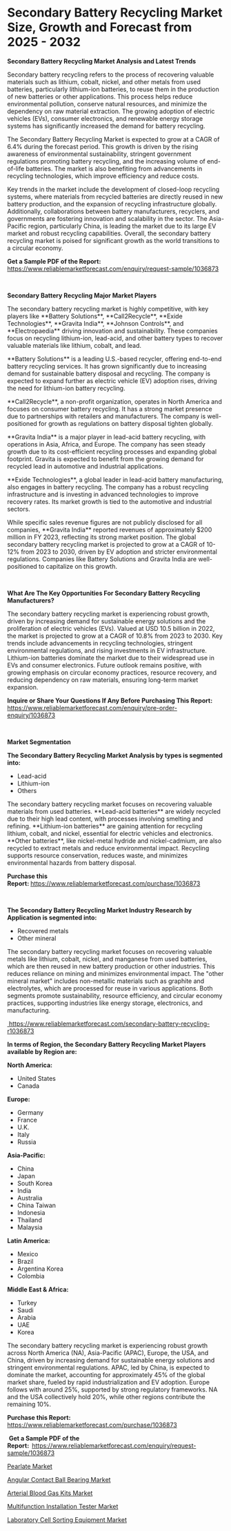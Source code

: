 <p><h1>Secondary Battery Recycling Market Size, Growth and Forecast from 2025 - 2032</h1></p><p><strong>Secondary Battery Recycling Market Analysis and Latest Trends</strong></p>
<p><p>Secondary battery recycling refers to the process of recovering valuable materials such as lithium, cobalt, nickel, and other metals from used batteries, particularly lithium-ion batteries, to reuse them in the production of new batteries or other applications. This process helps reduce environmental pollution, conserve natural resources, and minimize the dependency on raw material extraction. The growing adoption of electric vehicles (EVs), consumer electronics, and renewable energy storage systems has significantly increased the demand for battery recycling.</p><p>The Secondary Battery Recycling Market is expected to grow at a CAGR of 6.4% during the forecast period. This growth is driven by the rising awareness of environmental sustainability, stringent government regulations promoting battery recycling, and the increasing volume of end-of-life batteries. The market is also benefiting from advancements in recycling technologies, which improve efficiency and reduce costs.</p><p>Key trends in the market include the development of closed-loop recycling systems, where materials from recycled batteries are directly reused in new battery production, and the expansion of recycling infrastructure globally. Additionally, collaborations between battery manufacturers, recyclers, and governments are fostering innovation and scalability in the sector. The Asia-Pacific region, particularly China, is leading the market due to its large EV market and robust recycling capabilities. Overall, the secondary battery recycling market is poised for significant growth as the world transitions to a circular economy.</p></p>
<p><strong>Get a Sample PDF of the Report:&nbsp;</strong> <a href="https://www.reliablemarketforecast.com/enquiry/request-sample/1036873?utm_campaign=2196&utm_medium=2&utm_source=Github&utm_content=ia&utm_term=26012025&utm_id=secondary-battery-recycling">https://www.reliablemarketforecast.com/enquiry/request-sample/1036873</a></p>
<p>&nbsp;</p>
<p><strong>Secondary Battery Recycling Major Market Players</strong></p>
<p><p>The secondary battery recycling market is highly competitive, with key players like **Battery Solutions**, **Call2Recycle**, **Exide Technologies**, **Gravita India**, **Johnson Controls**, and **Electropaedia** driving innovation and sustainability. These companies focus on recycling lithium-ion, lead-acid, and other battery types to recover valuable materials like lithium, cobalt, and lead.</p><p>**Battery Solutions** is a leading U.S.-based recycler, offering end-to-end battery recycling services. It has grown significantly due to increasing demand for sustainable battery disposal and recycling. The company is expected to expand further as electric vehicle (EV) adoption rises, driving the need for lithium-ion battery recycling.</p><p>**Call2Recycle**, a non-profit organization, operates in North America and focuses on consumer battery recycling. It has a strong market presence due to partnerships with retailers and manufacturers. The company is well-positioned for growth as regulations on battery disposal tighten globally.</p><p>**Gravita India** is a major player in lead-acid battery recycling, with operations in Asia, Africa, and Europe. The company has seen steady growth due to its cost-efficient recycling processes and expanding global footprint. Gravita is expected to benefit from the growing demand for recycled lead in automotive and industrial applications.</p><p>**Exide Technologies**, a global leader in lead-acid battery manufacturing, also engages in battery recycling. The company has a robust recycling infrastructure and is investing in advanced technologies to improve recovery rates. Its market growth is tied to the automotive and industrial sectors.</p><p>While specific sales revenue figures are not publicly disclosed for all companies, **Gravita India** reported revenues of approximately $200 million in FY 2023, reflecting its strong market position. The global secondary battery recycling market is projected to grow at a CAGR of 10-12% from 2023 to 2030, driven by EV adoption and stricter environmental regulations. Companies like Battery Solutions and Gravita India are well-positioned to capitalize on this growth.</p></p>
<p>&nbsp;</p>
<p><strong>What Are The Key Opportunities For Secondary Battery Recycling Manufacturers?</strong></p>
<p><p>The secondary battery recycling market is experiencing robust growth, driven by increasing demand for sustainable energy solutions and the proliferation of electric vehicles (EVs). Valued at USD 10.5 billion in 2022, the market is projected to grow at a CAGR of 10.8% from 2023 to 2030. Key trends include advancements in recycling technologies, stringent environmental regulations, and rising investments in EV infrastructure. Lithium-ion batteries dominate the market due to their widespread use in EVs and consumer electronics. Future outlook remains positive, with growing emphasis on circular economy practices, resource recovery, and reducing dependency on raw materials, ensuring long-term market expansion.</p></p>
<p><strong>Inquire or Share Your Questions If Any Before Purchasing This Report:</strong> <a href="https://www.reliablemarketforecast.com/enquiry/pre-order-enquiry/1036873?utm_campaign=2196&utm_medium=2&utm_source=Github&utm_content=ia&utm_term=26012025&utm_id=secondary-battery-recycling">https://www.reliablemarketforecast.com/enquiry/pre-order-enquiry/1036873</a></p>
<p>&nbsp;</p>
<p><strong>Market Segmentation</strong></p>
<p><strong>The Secondary Battery Recycling Market Analysis by types is segmented into:</strong></p>
<p><ul><li>Lead-acid</li><li>Lithium-ion</li><li>Others</li></ul></p>
<p><p>The secondary battery recycling market focuses on recovering valuable materials from used batteries. **Lead-acid batteries** are widely recycled due to their high lead content, with processes involving smelting and refining. **Lithium-ion batteries** are gaining attention for recycling lithium, cobalt, and nickel, essential for electric vehicles and electronics. **Other batteries**, like nickel-metal hydride and nickel-cadmium, are also recycled to extract metals and reduce environmental impact. Recycling supports resource conservation, reduces waste, and minimizes environmental hazards from battery disposal.</p></p>
<p><strong>Purchase this Report:&nbsp;</strong><a href="https://www.reliablemarketforecast.com/purchase/1036873?utm_campaign=2196&utm_medium=2&utm_source=Github&utm_content=ia&utm_term=26012025&utm_id=secondary-battery-recycling">https://www.reliablemarketforecast.com/purchase/1036873</a></p>
<p>&nbsp;</p>
<p><strong>The Secondary Battery Recycling Market Industry Research by Application is segmented into:</strong></p>
<p><ul><li>Recovered metals</li><li>Other mineral</li></ul></p>
<p><p>The secondary battery recycling market focuses on recovering valuable metals like lithium, cobalt, nickel, and manganese from used batteries, which are then reused in new battery production or other industries. This reduces reliance on mining and minimizes environmental impact. The "other mineral market" includes non-metallic materials such as graphite and electrolytes, which are processed for reuse in various applications. Both segments promote sustainability, resource efficiency, and circular economy practices, supporting industries like energy storage, electronics, and manufacturing.</p></p>
<p><a href="https://www.reliablemarketforecast.com/secondary-battery-recycling-r1036873?utm_campaign=2196&utm_medium=2&utm_source=Github&utm_content=ia&utm_term=26012025&utm_id=secondary-battery-recycling">&nbsp;https://www.reliablemarketforecast.com/secondary-battery-recycling-r1036873</a></p>
<p><strong>In terms of Region, the Secondary Battery Recycling Market Players available by Region are:</strong></p>
<p>
    <p> <strong> North America: </strong>
        <ul>
            <li>United States</li>
            <li>Canada</li>
        </ul>
        </p> 
    <p> <strong> Europe: </strong>
        <ul>
            <li>Germany</li>
            <li>France</li>
            <li>U.K.</li>
            <li>Italy</li>
            <li>Russia</li>
        </ul>
        </p> 
    <p> <strong> Asia-Pacific: </strong>
        <ul>
            <li>China</li>
            <li>Japan</li>
            <li>South Korea</li>
            <li>India</li>
            <li>Australia</li>
            <li>China Taiwan</li>
            <li>Indonesia</li>
            <li>Thailand</li>
            <li>Malaysia</li>
        </ul>
        </p> 
    <p> <strong> Latin America: </strong>
        <ul>
            <li>Mexico</li>
            <li>Brazil</li>
            <li>Argentina Korea</li>
            <li>Colombia</li>
        </ul>
        </p> 
    <p> <strong> Middle East & Africa: </strong>
        <ul>
            <li>Turkey</li>
            <li>Saudi</li>
            <li>Arabia</li>
            <li>UAE</li>
            <li>Korea</li>
        </ul>
    </p>
    </p>
<p><p>The secondary battery recycling market is experiencing robust growth across North America (NA), Asia-Pacific (APAC), Europe, the USA, and China, driven by increasing demand for sustainable energy solutions and stringent environmental regulations. APAC, led by China, is expected to dominate the market, accounting for approximately 45% of the global market share, fueled by rapid industrialization and EV adoption. Europe follows with around 25%, supported by strong regulatory frameworks. NA and the USA collectively hold 20%, while other regions contribute the remaining 10%.</p></p>
<p><strong>Purchase this Report: </strong><a href="https://www.reliablemarketforecast.com/purchase/1036873?utm_campaign=2196&utm_medium=2&utm_source=Github&utm_content=ia&utm_term=26012025&utm_id=secondary-battery-recycling">https://www.reliablemarketforecast.com/purchase/1036873</a></p>
<p>&nbsp;<strong>Get a Sample PDF of the Report:&nbsp;&nbsp;</strong><a href="https://www.reliablemarketforecast.com/enquiry/request-sample/1036873?utm_campaign=2196&utm_medium=2&utm_source=Github&utm_content=ia&utm_term=26012025&utm_id=secondary-battery-recycling">https://www.reliablemarketforecast.com/enquiry/request-sample/1036873</a></p>
<p><strong></strong></p>
<p><p><a href="https://www.linkedin.com/pulse/value-segment-market-share-analysis-pearlate-forecast-abwgc?utm_campaign=2196&utm_medium=2&utm_source=Github&utm_content=ia&utm_term=26012025&utm_id=secondary-battery-recycling">Pearlate Market</a></p><p><a href="https://www.linkedin.com/pulse/insightful-angular-contact-ball-bearing-market-report-analyzing-2wp6e?utm_campaign=2196&utm_medium=2&utm_source=Github&utm_content=ia&utm_term=26012025&utm_id=secondary-battery-recycling">Angular Contact Ball Bearing Market</a></p><p><a href="https://www.linkedin.com/pulse/understanding-arterial-blood-gas-kits-market-key-insights-projected-oli9e?utm_campaign=2196&utm_medium=2&utm_source=Github&utm_content=ia&utm_term=26012025&utm_id=secondary-battery-recycling">Arterial Blood Gas Kits Market</a></p><p><a href="https://www.linkedin.com/pulse/competitive-analysis-multifunction-installation-tester-market-b7yne?utm_campaign=2196&utm_medium=2&utm_source=Github&utm_content=ia&utm_term=26012025&utm_id=secondary-battery-recycling">Multifunction Installation Tester Market</a></p><p><a href="https://www.linkedin.com/pulse/laboratory-cell-sorting-equipment-market-research-2025-2032-growth-meyle?utm_campaign=2196&utm_medium=2&utm_source=Github&utm_content=ia&utm_term=26012025&utm_id=secondary-battery-recycling">Laboratory Cell Sorting Equipment Market</a></p></p>